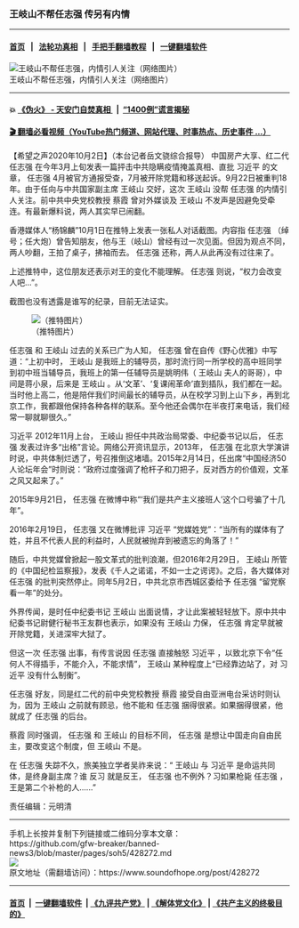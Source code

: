 ### 王岐山不帮任志强 传另有内情
------------------------

#### [首页](https://github.com/gfw-breaker/banned-news3/blob/master/README.md) &nbsp;&nbsp;|&nbsp;&nbsp; [法轮功真相](https://github.com/begood0513/basic/blob/master/README.md)  &nbsp;&nbsp;|&nbsp;&nbsp; [手把手翻墙教程](https://github.com/gfw-breaker/guides/wiki)  &nbsp;&nbsp;|&nbsp;&nbsp; [一键翻墙软件](https://github.com/gfw-breaker/nogfw/blob/master/README.md)  



<div><img alt="王岐山不帮任志强，内情引人关注（网络图片）" src="https://img.soundofhope.org/2020-10/k1aaaaaaaaaaaaa-1601691140176.jpg"/>
<br/><figcaption class="caption">
 王岐山不帮任志强，内情引人关注（网络图片）
</figcaption></div><hr/>

#### 💥 [《伪火》 - 天安门自焚真相 ](http://158.247.195.190:10000/videos/blog/weihuo.html)&nbsp; |&nbsp; [“1400例”谎言揭秘  ](http://158.247.195.190:10000/videos/blog/jiexi1400.html)

#### [ 🎬  翻墙必看视频（YouTube热门频道、网站代理、时事热点、历史事件 ...）](https://github.com/gfw-breaker/links/blob/master/banned.md)

<div><div class="Content__Wrapper sc-1bvya0-0 grZQxZ">
 <p class="meta-top">
  <span class="meta">
   【希望之声2020年10月2日】（本台记者岳文骁综合报导）
  </span>
  中国房产大享、红二代
  <ok href="/term/18087">
   任志强
  </ok>
  在今年3月上旬发表一篇抨击中共隐瞒疫情掩盖真相、直批
  <ok href="/term/1063">
   习近平
  </ok>
  的文章，
  <ok href="/term/18087">
   任志强
  </ok>
  4月被官方通报受查，7月被开除党籍和移送起诉。9月22日被重判18年。由于任向与中共国家副主席
  <ok href="/term/9609">
   王岐山
  </ok>
  交好，这次
  <ok href="/term/9609">
   王岐山
  </ok>
  没帮
  <ok href="/term/18087">
   任志强
  </ok>
  的内情引人关注。前中共中央党校教授
  <ok href="/term/295875">
   蔡霞
  </ok>
  曾对外媒谈及
  <ok href="/term/9609">
   王岐山
  </ok>
  不发声是因避免受牵连。有最新爆料说，两人其实早已闹翻。
 </p>
 <p>
  香港媒体人“杨锦麟”10月1日在推特上发表一张私人对话截图。内容指
  <ok href="/term/18087">
   任志强
  </ok>
  （绰号；任大炮）曾告知朋友，他与王（岐山）曾经有过一次见面。但因为观点不同，两人吵翻，王拍了桌子，拂袖而去。
  <ok href="/term/18087">
   任志强
  </ok>
  还称，两人从此再没有过往来了。
 </p>
 <p>
  上述推特中，这位朋友还表示对王的变化不能理解。
  <ok href="/term/18087">
   任志强
  </ok>
  则说，“权力会改变人吧…”。
 </p>
 <p>
  截图也没有透露是谁写的纪录，目前无法证实。
 </p>
 <figure class="OImage__StyledFigure-sc-1lfley0-0 hHSfVg">
  <img alt="（推特图片）" src="https://img.soundofhope.org/2020-10/ejrcv57vkaea20e-450x429-1601690971557.jpg"/>
  <br/><figcaption>
   （推特图片）
  </figcaption>
 </figure>
 <p>
  <ok href="/term/18087">
   任志强
  </ok>
  和
  <ok href="/term/9609">
   王岐山
  </ok>
  过去的关系已广为人知，
  <ok href="/term/18087">
   任志强
  </ok>
  曾在自传《野心优雅》中写道：“上初中时，
  <ok href="/term/9609">
   王岐山
  </ok>
  是我班上的辅导员，那时流行同一所学校的高中班同学到初中班当辅导员，我班上的第一任辅导员是姚明伟（
  <ok href="/term/9609">
   王岐山
  </ok>
  夫人的哥哥），中间是蒋小泉，后来是
  <ok href="/term/9609">
   王岐山
  </ok>
  。从‘文革’、‘复课闹革命’直到插队，我们都在一起。当时他上高二，他是陪伴我们时间最长的辅导员，从在校学习到上山下乡，再到北京工作，我都跟他保持各种各样的联系。至今他还会偶尔在半夜打来电话，我们经常一聊就聊很久。”
 </p>
 <div class="AD_Embed__Wrap-sc-1xslmin-0 igMuqX module desktop">
  <div>
  </div>
 </div>
 <p>
  <ok href="/term/1063">
   习近平
  </ok>
  2012年11月上台，
  <ok href="/term/9609">
   王岐山
  </ok>
  担任中共政治局常委、中纪委书记以后，
  <ok href="/term/18087">
   任志强
  </ok>
  发表过许多“出格”言论。网络公开资讯显示，2013年，
  <ok href="/term/18087">
   任志强
  </ok>
  在北京大学演讲时说，中共体制烂透了，号召推倒这堵墙。2015年2月14日，任出席“中国经济50人论坛年会”时则说：“政府过度强调了枪杆子和刀把子，反对西方的价值观，文革之风又起来了。”
 </p>
 <p>
  2015年9月21日，
  <ok href="/term/18087">
   任志强
  </ok>
  在微博中称“‘我们是共产主义接班人’这个口号骗了十几年”。
 </p>
 <p>
  2016年2月19日，
  <ok href="/term/18087">
   任志强
  </ok>
  又在微博批评
  <ok href="/term/1063">
   习近平
  </ok>
  “党媒姓党”：“当所有的媒体有了姓，并且不代表人民的利益时，人民就被抛弃到被遗忘的角落了！”
 </p>
 <p>
  随后，中共党媒曾掀起一股文革式的批判浪潮，但2016年2月29日，
  <ok href="/term/9609">
   王岐山
  </ok>
  所管的《中国纪检监察报》，发表《千人之诺诺，不如一士之谔谔》。之后，各大媒体对
  <ok href="/term/18087">
   任志强
  </ok>
  的批判突然停止。同年5月2日，中共北京市西城区委给予
  <ok href="/term/18087">
   任志强
  </ok>
  “留党察看一年”的处分。
 </p>
 <p>
  外界传闻，是时任中纪委书记
  <ok href="/term/9609">
   王岐山
  </ok>
  出面说情，才让此案被轻轻放下。原中共中纪委书记尉健行秘书王友群也表示，如果没有
  <ok href="/term/9609">
   王岐山
  </ok>
  力保，
  <ok href="/term/18087">
   任志强
  </ok>
  肯定早就被开除党籍，关进深牢大狱了。
 </p>
 <p>
  但这一次
  <ok href="/term/18087">
   任志强
  </ok>
  出事，有传言说因
  <ok href="/term/18087">
   任志强
  </ok>
  直接触怒
  <ok href="/term/1063">
   习近平
  </ok>
  ，以致北京下令“任何人不得插手，不能介入，不能求情”，
  <ok href="/term/9609">
   王岐山
  </ok>
  某种程度上“已经靠边站了，对
  <ok href="/term/1063">
   习近平
  </ok>
  没有什么制衡”。
 </p>
 <p>
  <ok href="/term/18087">
   任志强
  </ok>
  好友，同是红二代的前中央党校教授
  <ok href="/term/295875">
   蔡霞
  </ok>
  接受自由亚洲电台采访时则认为，因为
  <ok href="/term/9609">
   王岐山
  </ok>
  之前就有顾忌，他不能和
  <ok href="/term/18087">
   任志强
  </ok>
  捆得很紧。如果捆得很紧，他就成了
  <ok href="/term/18087">
   任志强
  </ok>
  的后台。
 </p>
 <p>
  <ok href="/term/295875">
   蔡霞
  </ok>
  同时强调，
  <ok href="/term/18087">
   任志强
  </ok>
  和
  <ok href="/term/9609">
   王岐山
  </ok>
  的目标不同，
  <ok href="/term/18087">
   任志强
  </ok>
  是想让中国走向自由民主，要改变这个制度，但
  <ok href="/term/9609">
   王岐山
  </ok>
  不是。
 </p>
 <p>
  在
  <ok href="/term/18087">
   任志强
  </ok>
  失踪不久，旅美独立学者吴祚来说：“
  <ok href="/term/9609">
   王岐山
  </ok>
  与
  <ok href="/term/1063">
   习近平
  </ok>
  是命运共同体，是终身副主席？谁
  <ok href="/term/9024">
   反习
  </ok>
  就是反王，
  <ok href="/term/18087">
   任志强
  </ok>
  也不例外？习如果枪毙
  <ok href="/term/18087">
   任志强
  </ok>
  ，王是第二个补枪的人......”
 </p>
 <p class="meta-btm">
  责任编辑：元明清
 </p>
</div>
</div>
<hr/>
手机上长按并复制下列链接或二维码分享本文章：<br/>
https://github.com/gfw-breaker/banned-news3/blob/master/pages/soh5/428272.md <br/>
<a href='https://github.com/gfw-breaker/banned-news3/blob/master/pages/soh5/428272.md'><img src='https://github.com/gfw-breaker/banned-news3/blob/master/pages/soh5/428272.md.png'/></a> <br/>
原文地址（需翻墙访问）：https://www.soundofhope.org/post/428272


------------------------
#### [首页](https://github.com/gfw-breaker/banned-news3/blob/master/README.md) &nbsp;|&nbsp; [一键翻墙软件](https://github.com/gfw-breaker/nogfw/blob/master/README.md) &nbsp;| [《九评共产党》](https://github.com/gfw-breaker/9ping.md/blob/master/README.md#九评之一评共产党是什么) | [《解体党文化》](https://github.com/gfw-breaker/jtdwh.md/blob/master/README.md) | [《共产主义的终极目的》](https://github.com/gfw-breaker/gczydzjmd.md/blob/master/README.md)


<img src='http://gfw-breaker.win/banned-news3/pages/soh5/428272.md' width='0px' height='0px'/>